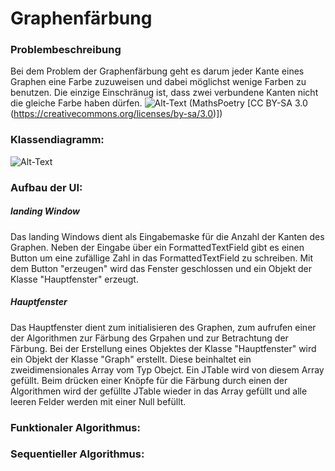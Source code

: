 # Graphenfärbung
### Problembeschreibung
Bei dem Problem der Graphenfärbung geht es darum jeder Kante eines Graphen eine Farbe zuzuweisen und dabei möglichst wenige Farben zu benutzen. Die einzige Einschränug ist, dass zwei verbundene Kanten nicht die gleiche Farbe haben dürfen.
![Alt-Text](https://upload.wikimedia.org/wikipedia/commons/f/fd/GolombGraphProperties.svg "Beispiel eines gefärbten Graphen")
(MathsPoetry [CC BY-SA 3.0 (https://creativecommons.org/licenses/by-sa/3.0)])

### Klassendiagramm:

![Alt-Text](https://github.com/Lucab2k/Graphenf-rbungUI/blob/master/Graphenf%C3%A4rbung/Klassendiagramm.png?raw=true "Klassendiagramm")
### Aufbau der UI:

##### landing Window
Das landing Windows dient als Eingabemaske für die Anzahl der Kanten des Graphen. Neben der Eingabe über ein FormattedTextField gibt es einen Button um eine zufällige Zahl in das FormattedTextField zu schreiben.
Mit dem Button "erzeugen" wird das Fenster geschlossen und ein Objekt der Klasse "Hauptfenster" erzeugt.

##### Hauptfenster
Das Hauptfenster dient zum initialisieren des Graphen, zum aufrufen einer der Algorithmen zur Färbung des Grpahen und zur Betrachtung der Färbung. Bei der Erstellung eines Objektes der Klasse "Hauptfenster" wird ein Objekt der Klasse "Graph" erstellt. Diese beinhaltet ein zweidimensionales Array vom Typ Obejct. Ein JTable wird von diesem Array gefüllt. Beim drücken einer Knöpfe für die Färbung durch einen der Algorithmen wird der gefüllte JTable wieder in das Array gefüllt und alle leeren Felder werden mit einer Null befüllt. 

### Funktionaler Algorithmus:

### Sequentieller Algorithmus:
